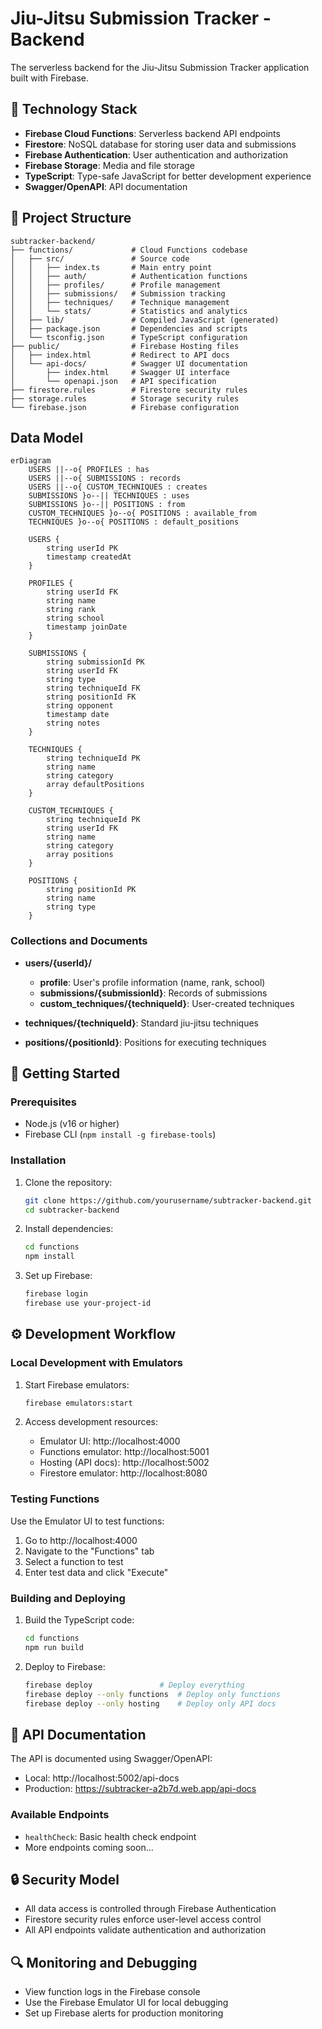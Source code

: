 # Jiu-Jitsu Submission Tracker - Backend

The serverless backend for the Jiu-Jitsu Submission Tracker application built with Firebase.

## 🔧 Technology Stack

- **Firebase Cloud Functions**: Serverless backend API endpoints
- **Firestore**: NoSQL database for storing user data and submissions
- **Firebase Authentication**: User authentication and authorization
- **Firebase Storage**: Media and file storage
- **TypeScript**: Type-safe JavaScript for better development experience
- **Swagger/OpenAPI**: API documentation

## 📁 Project Structure

```
subtracker-backend/
├── functions/             # Cloud Functions codebase
│   ├── src/               # Source code
│   │   ├── index.ts       # Main entry point
│   │   ├── auth/          # Authentication functions
│   │   ├── profiles/      # Profile management
│   │   ├── submissions/   # Submission tracking
│   │   ├── techniques/    # Technique management
│   │   └── stats/         # Statistics and analytics
│   ├── lib/               # Compiled JavaScript (generated)
│   ├── package.json       # Dependencies and scripts
│   └── tsconfig.json      # TypeScript configuration
├── public/                # Firebase Hosting files
│   ├── index.html         # Redirect to API docs
│   └── api-docs/          # Swagger UI documentation
│       ├── index.html     # Swagger UI interface
│       └── openapi.json   # API specification
├── firestore.rules        # Firestore security rules
├── storage.rules          # Storage security rules
└── firebase.json          # Firebase configuration
```

## Data Model

```mermaid
erDiagram
    USERS ||--o{ PROFILES : has
    USERS ||--o{ SUBMISSIONS : records
    USERS ||--o{ CUSTOM_TECHNIQUES : creates
    SUBMISSIONS }o--|| TECHNIQUES : uses
    SUBMISSIONS }o--|| POSITIONS : from
    CUSTOM_TECHNIQUES }o--o{ POSITIONS : available_from
    TECHNIQUES }o--o{ POSITIONS : default_positions

    USERS {
        string userId PK
        timestamp createdAt
    }

    PROFILES {
        string userId FK
        string name
        string rank
        string school
        timestamp joinDate
    }

    SUBMISSIONS {
        string submissionId PK
        string userId FK
        string type
        string techniqueId FK
        string positionId FK
        string opponent
        timestamp date
        string notes
    }

    TECHNIQUES {
        string techniqueId PK
        string name
        string category
        array defaultPositions
    }

    CUSTOM_TECHNIQUES {
        string techniqueId PK
        string userId FK
        string name
        string category
        array positions
    }

    POSITIONS {
        string positionId PK
        string name
        string type
    }
```

### Collections and Documents

- **users/{userId}/**

  - **profile**: User's profile information (name, rank, school)
  - **submissions/{submissionId}**: Records of submissions
  - **custom_techniques/{techniqueId}**: User-created techniques

- **techniques/{techniqueId}**: Standard jiu-jitsu techniques
- **positions/{positionId}**: Positions for executing techniques

## 🚀 Getting Started

### Prerequisites

- Node.js (v16 or higher)
- Firebase CLI (`npm install -g firebase-tools`)

### Installation

1. Clone the repository:

   ```bash
   git clone https://github.com/yourusername/subtracker-backend.git
   cd subtracker-backend
   ```

2. Install dependencies:

   ```bash
   cd functions
   npm install
   ```

3. Set up Firebase:
   ```bash
   firebase login
   firebase use your-project-id
   ```

## ⚙️ Development Workflow

### Local Development with Emulators

1. Start Firebase emulators:

   ```bash
   firebase emulators:start
   ```

2. Access development resources:
   - Emulator UI: http://localhost:4000
   - Functions emulator: http://localhost:5001
   - Hosting (API docs): http://localhost:5002
   - Firestore emulator: http://localhost:8080

### Testing Functions

Use the Emulator UI to test functions:

1. Go to http://localhost:4000
2. Navigate to the "Functions" tab
3. Select a function to test
4. Enter test data and click "Execute"

### Building and Deploying

1. Build the TypeScript code:

   ```bash
   cd functions
   npm run build
   ```

2. Deploy to Firebase:
   ```bash
   firebase deploy               # Deploy everything
   firebase deploy --only functions  # Deploy only functions
   firebase deploy --only hosting    # Deploy only API docs
   ```

## 📝 API Documentation

The API is documented using Swagger/OpenAPI:

- Local: http://localhost:5002/api-docs
- Production: https://subtracker-a2b7d.web.app/api-docs

### Available Endpoints

- `healthCheck`: Basic health check endpoint
- More endpoints coming soon...

## 🔒 Security Model

- All data access is controlled through Firebase Authentication
- Firestore security rules enforce user-level access control
- All API endpoints validate authentication and authorization

## 🔍 Monitoring and Debugging

- View function logs in the Firebase console
- Use the Firebase Emulator UI for local debugging
- Set up Firebase alerts for production monitoring
